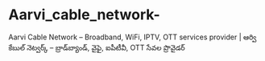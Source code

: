# Aarvi_cable_network-
Aarvi Cable Network – Broadband, WiFi, IPTV, OTT services provider | ఆర్వి కేబుల్ నెట్వర్క్ – బ్రాడ్‌బ్యాండ్, వైఫై, ఐపీటీవీ, OTT సేవల ప్రొవైడర్
